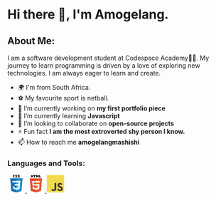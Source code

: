 # Hi there 👋, I'm Amogelang. 

## About Me:
I am a software development student at Codespace Academy👩‍💻. My journey to learn programming is driven by a love of exploring new 
technologies. I am always eager to learn and create.

- 🌍 I'm from South Africa.
- ⚽ My favourite sport is netball.
-  🔭 I’m currently working on **my first portfolio piece**
- 🌱 I’m currently learning **Javascript**
- 👯 I’m looking to collaborate on **open-source projects**
- ⚡ Fun fact **I am the most extroverted shy person I know.**
- 📫 How to reach me **amogelangmashishi**

### Languages and Tools:
<a href="https://www.w3schools.com/css/" target="_blank" rel="noreferrer"> <img src="https://raw.githubusercontent.com/devicons/devicon/master/icons/css3/css3-original-wordmark.svg" alt="css3" width="40" height="40"/> </a> 
<a href="https://developer.mozilla.org/en-US/docs/Web/HTML" target="_blank" rel="noreferrer"> <img src="https://raw.githubusercontent.com/devicons/devicon/master/icons/html5/html5-original-wordmark.svg" alt="html5" width="40" height="40"/> </a> 
<a href="https://developer.mozilla.org/en-US/docs/Web/JavaScript" target="_blank" rel="noreferrer"> <img src="https://raw.githubusercontent.com/devicons/devicon/master/icons/javascript/javascript-original.svg" alt="javascript" width="40" height="40"/> </a>



